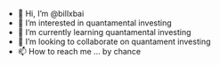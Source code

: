 - 👋 Hi, I’m @billxbai
- 👀 I’m interested in quantamental investing
- 🌱 I’m currently learning quantamental investing
- 💞️ I’m looking to collaborate on quantament investing 
- 📫 How to reach me ... by chance 

<!---
billxbai/billxbai is a ✨ special ✨ repository because its `README.md` (this file) appears on your GitHub profile.
You can click the Preview link to take a look at your changes.
--->
